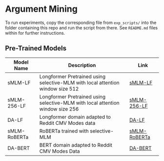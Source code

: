 # Argument Mining

To run experiments, copy the corresponding file from ``exp_scripts/`` into the folder containing this repo and run the script from there. 
See ``README.md`` files within for further instructions.

## Pre-Trained Models

| Model Name  |Description| Link |
|-------------|-----------|------|
| sMLM-LF     | Longformer Pretrained using selective-MLM with local attention window size 512 |[sMLM-LF](https://huggingface.co/Jeevesh8/sMLM-LF)|
| sMLM-256-LF | Longformer Pretrained using selective-MLM with local attention window size 256 |[sMLM-256-LF](https://huggingface.co/Jeevesh8/sMLM-256-LF)|
| DA-LF       | Longformer domain adapted to Reddit CMV Modes data |[DA-LF](https://huggingface.co/Jeevesh8/DA-LF)|
| sMLM-RoBERTa| RoBERTa trained with selective-MLM |[sMLM-RoBERTa](https://huggingface.co/Jeevesh8/sMLM-RoBERTa)|
| DA-BERT     | BERT domain adapted to Reddit CMV Modes Data |[DA-BERT](https://huggingface.co/Jeevesh8/DA-bert)|

